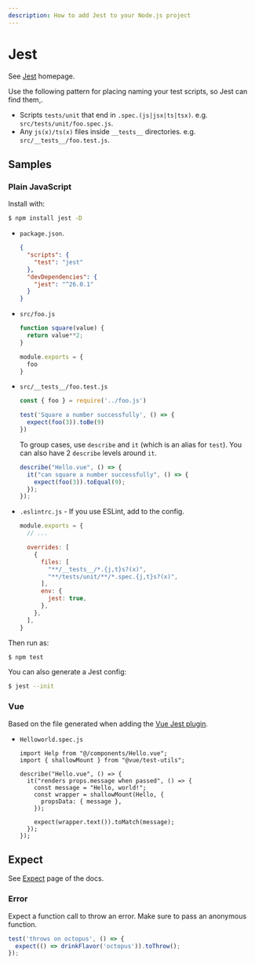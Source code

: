 ```yaml
---
description: How to add Jest to your Node.js project
---
```

# Jest

See [Jest](https://jestjs.io/) homepage.

Use the following pattern for placing naming your test scripts, so Jest can find them,.

- Scripts `tests/unit` that end in `.spec.(js|jsx|ts|tsx)`. e.g. `src/tests/unit/foo.spec.js`.
- Any `js(x)/ts(x)` files inside `__tests__` directories. e.g. `src/__tests__/foo.test.js`.



## Samples

### Plain JavaScript

Install with:

```sh
$ npm install jest -D
```

- `package.json`.
    ```json
    {
      "scripts": {
        "test": "jest"
      },
      "devDependencies": {
        "jest": "^26.0.1"
      }
    }
    ```
- `src/foo.js`
    ```javascript
    function square(value) {
      return value**2;
    }

    module.exports = {
      foo
    }
    ```
- `src/__tests__/foo.test.js`
    ```javascript
    const { foo } = require('../foo.js')

    test('Square a number successfully', () => {
      expect(foo(3)).toBe(9)
    })
    ```
    To group cases, use `describe` and `it` (which is an alias for `test`). You can also have 2 `describe` levels around `it`.
    ```javascript
    describe("Hello.vue", () => {
      it("can square a number successfully", () => {
        expect(foo(3)).toEqual(9);
      });
    });
    ```
- `.eslintrc.js` - If you use ESLint, add to the config.
    ```javascript
    module.exports = {
      // ...

      overrides: [
        {
          files: [
            "**/__tests__/*.{j,t}s?(x)",
            "**/tests/unit/**/*.spec.{j,t}s?(x)",
          ],
          env: {
            jest: true,
          },
        },
      ],
    }
    ```

Then run as:

```sh
$ npm test
```

You can also generate a Jest config:

```sh
$ jest --init
```

### Vue

Based on the file generated when adding the [Vue Jest plugin](https://cli.vuejs.org/core-plugins/unit-jest.html).

- `Helloworld.spec.js`
    ```vue
    import Help from "@/components/Hello.vue";
    import { shallowMount } from "@vue/test-utils";

    describe("Hello.vue", () => {
      it("renders props.message when passed", () => {
        const message = "Hello, world!";
        const wrapper = shallowMount(Hello, {
          propsData: { message },
        });

        expect(wrapper.text()).toMatch(message);
      });
    });
    ```

## Expect

See [Expect](https://jestjs.io/docs/en/expect.html) page of the docs.

### Error

Expect a function call to throw an error. Make sure to pass an anonymous function.

```javascript
test('throws on octopus', () => {
  expect(() => drinkFlavor('octopus')).toThrow();
});
```
